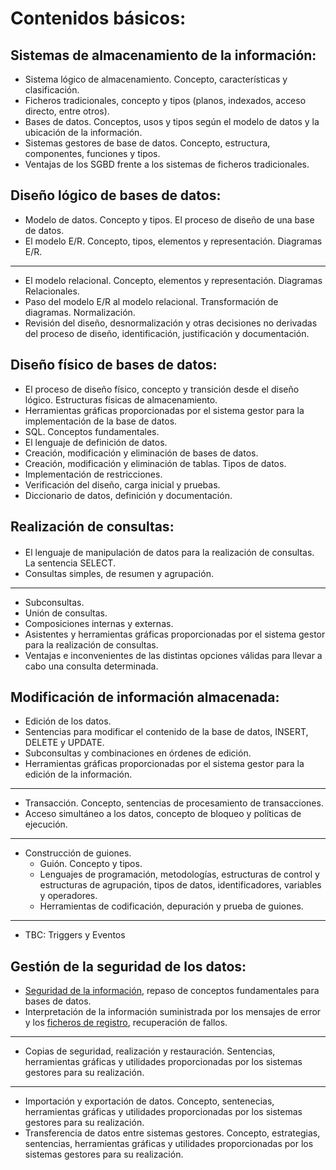 # Contenidos básicos:

## Sistemas de almacenamiento de la información:
 * Sistema lógico de almacenamiento. Concepto, características y clasificación.
 * Ficheros tradicionales, concepto y tipos (planos, indexados, acceso directo, entre otros).
 * Bases de datos. Conceptos, usos y tipos según el modelo de datos y la ubicación de la información.
 * Sistemas gestores de base de datos. Concepto, estructura, componentes, funciones y tipos. 
 * Ventajas de los SGBD frente a los sistemas de ficheros tradicionales.

## Diseño lógico de bases de datos:
 * Modelo de datos. Concepto y tipos. El proceso de diseño de una base de datos.
 * El modelo E/R. Concepto, tipos, elementos y representación. Diagramas E/R.
***
 * El modelo relacional. Concepto, elementos y representación. Diagramas Relacionales.
* Paso del modelo E/R al modelo relacional. Transformación de diagramas. Normalización.
* Revisión del diseño, desnormalización y otras decisiones no derivadas del proceso de diseño, identificación, justificación y documentación.

## Diseño físico de bases de datos:
 * El proceso de diseño físico, concepto y transición desde el diseño lógico. Estructuras físicas de almacenamiento.
 * Herramientas gráficas proporcionadas por el sistema gestor para la implementación de la base de datos.
 * SQL. Conceptos fundamentales.
 * El lenguaje de definición de datos.
 * Creación, modificación y eliminación de bases de datos.
 * Creación, modificación y eliminación de tablas. Tipos de datos.
 * Implementación de restricciones.
 * Verificación del diseño, carga inicial y pruebas.
 * Diccionario de datos, definición y documentación.

## Realización de consultas:
####
 * El lenguaje de manipulación de datos para la realización de consultas. La sentencia SELECT.
 * Consultas simples, de resumen y agrupación.
***
 * Subconsultas.
 * Unión de consultas.
 * Composiciones internas y externas.
 * Asistentes y herramientas gráficas proporcionadas por el sistema gestor para la realización de consultas.
 * Ventajas e inconvenientes de las distintas opciones válidas para llevar a cabo una consulta determinada.

## Modificación de información almacenada:
 * Edición de los datos.
 * Sentencias para modificar el contenido de la base de datos, INSERT, DELETE y UPDATE.
 * Subconsultas y combinaciones en órdenes de edición.
 * Herramientas gráficas proporcionadas por el sistema gestor para la edición de la información.
***
 * Transacción. Concepto, sentencias de procesamiento de transacciones.
 * Acceso simultáneo a los datos, concepto de bloqueo y políticas de ejecución.
 ***
 * Construcción de guiones.
    * Guión. Concepto y tipos.
    * Lenguajes de programación, metodologías, estructuras de control y estructuras de agrupación, tipos de datos, identificadores, variables y operadores.
    * Herramientas de codificación, depuración y prueba de guiones.
***
* TBC: Triggers y Eventos

## Gestión de la seguridad de los datos:
 * <u>Seguridad de la información</u>, repaso de conceptos fundamentales para bases de datos.
  * Interpretación de la información suministrada por los mensajes de error y los <u>ficheros de registro</u>, recuperación de fallos.
***
 * Copias de seguridad, realización y restauración. Sentencias, herramientas gráficas y utilidades proporcionadas por los sistemas gestores para su realización.
***
 * Importación y exportación de datos. Concepto, sentenecias, herramientas gráficas y utilidades proporcionadas por los sistemas gestores para su realización.
 * Transferencia de datos entre sistemas gestores. Concepto, estrategias, sentencias, herramientas gráficas y utilidades proporcionadas por los sistemas gestores para su realización.
